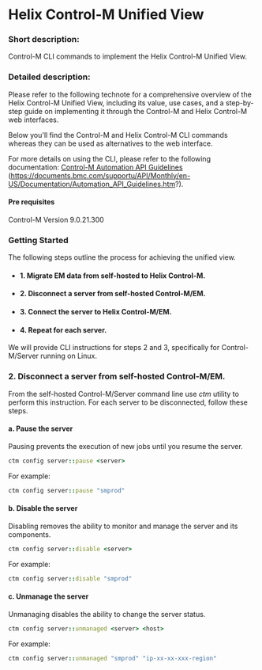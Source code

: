 # Helix Control-M Unified View

### Short description:
Control-M CLI commands to implement the Helix Control-M Unified View.
 
### Detailed description:

Please refer to the following technote for a comprehensive overview of the Helix Control-M Unified View, 
including its value, use cases, and a step-by-step guide on implementing it through the Control-M and Helix Control-M web interfaces.

Below you'll find the Control-M and Helix Control-M CLI commands whereas they can be used as alternatives to the web interface. 

For more details on using the CLI, please refer to the following documentation: [Control-M Automation API Guidelines]([url](https://documents.bmc.com/supportu/API/Monthly/en-US/Documentation/Automation_API_Guidelines.htm?)) (https://documents.bmc.com/supportu/API/Monthly/en-US/Documentation/Automation_API_Guidelines.htm?).

#### Pre requisites

Control-M Version 9.0.21.300

### Getting Started

The following steps outline the process for achieving the unified view. 

* #### 1. Migrate EM data from self-hosted to Helix Control-M. 
* #### 2. Disconnect a server from self-hosted Control-M/EM.
* #### 3. Connect the server to Helix Control-M/EM.  
* #### 4. Repeat for each server.  

We will provide CLI instructions for steps 2 and 3, specifically for Control-M/Server running on Linux. 

### 2. Disconnect a server from self-hosted Control-M/EM.

From the self-hosted Control-M/Server command line use _ctm_ utility to perform this instruction. 
For each server to be disconnected, follow these steps.

#### a. Pause the server
Pausing prevents the execution of new jobs until you resume the server.

```ruby 
ctm config server::pause <server>
```

For example:

```ruby 
ctm config server::pause "smprod"
```

#### b. Disable the server
Disabling removes the ability to monitor and manage the server and its components.

```ruby 
ctm config server::disable <server>
```

For example:

```ruby 
ctm config server::disable "smprod"
```

#### c. Unmanage the server
Unmanaging disables the ability to change the server status.

```ruby 
ctm config server::unmanaged <server> <host>
```

For example:

```ruby 
ctm config server::unmanaged "smprod" "ip-xx-xx-xxx-region"
```




